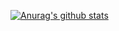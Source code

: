 [![Anurag's github stats](https://github-readme-stats.vercel.app/api?username=bigbaldy1128&count_private=true&show_icons=true)](https://github.com/anuraghazra/github-readme-stats)
